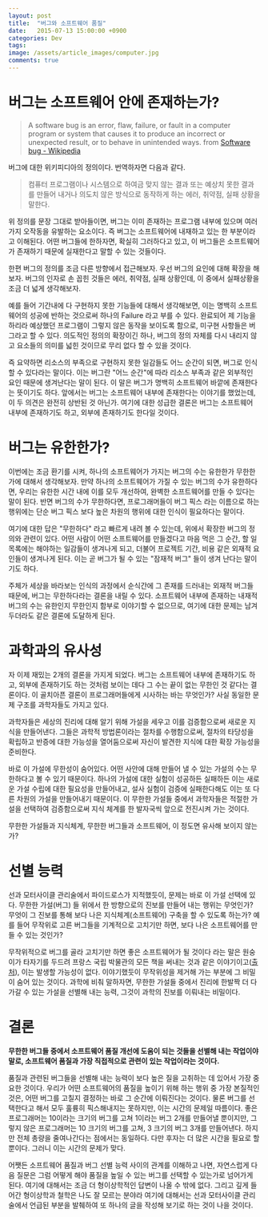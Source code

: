 ```yaml
---
layout: post
title:  "버그와 소프트웨어 품질"
date:   2015-07-13 15:00:00 +0900
categories: Dev
tags: 
image: /assets/article_images/computer.jpg
comments: true
---
```

# 버그는 소프트웨어 안에 존재하는가?
> A software bug is an error, flaw, failure, or fault in a computer program or system that causes it to produce an incorrect or unexpected result, or to behave in unintended ways. from [Software bug - Wikipedia](https://en.wikipedia.org/wiki/Software_bug)

버그에 대한 위키피디아의 정의이다. 번역하자면 다음과 같다.

> 컴퓨터 프로그램이나 시스템으로 하여금 맞지 않는 결과 또는 예상치 못한 결과를 만들어 내거나 의도치 않은 방식으로 동작하게 하는 에러, 취약점, 실패 상황을 말한다.

위 정의를 문장 그대로 받아들이면, 버그는 이미 존재하는 프로그램 내부에 있으며 여러가지 오작동을 유발하는 요소이다. 즉 버그는 소프트웨어에 내재하고 있는 한 부분이라고 이해된다. 어떤 버그들에 한하자면, 확실히 그러하다고 있고, 이 버그들은 소프트웨어가 존재하기 때문에 실재한다고 말할 수 있는 것들이다.

한편 버그의 정의를 조금 다른 방향에서 접근해보자. 우선 버그의 요인에 대해 확장을 해보자. 버그의 인자로 손 꼽힌 것들은 에러, 취약점, 실패 상황인데, 이 중에서 실패상황을 조금 더 넓게 생각해보자.

예를 들어 기간내에 다 구현하지 못한 기능들에 대해서 생각해보면, 이는 명백히 소프트웨어의 성공에 반하는 것으로써 하나의 Failure 라고 부를 수 있다. 완료되어 제 기능을 하리라 예상했던 프로그램이 그렇지 않은 동작을 보이도록 함으로, 미구현 사항들은 버그라고 할 수 있다. 의도적인 정의의 확장이긴 하나, 버그의 정의 자체를 다시 내리지 않고 요소들의 의미를 넓힌 것이므로 무리 없다 할 수 있을 것이다. 

즉 요약하면 리소스의 부족으로 구현하지 못한 일감들도 어느 순간이 되면, 버그로 인식할 수 있다라는 말이다. 이는 버그란 "어느 순간"에 따라 리소스 부족과 같은 외부적인 요인 때문에 생겨난다는 말이 된다. 이 말은 버그가 명백히 소프트웨어 바깥에 존재한다는 뜻이기도 하다. 앞에서는 버그는 소프트웨어 내부에 존재한다는 이야기를 했었는데, 이 두 의견은 완전히 상반된 것 아닌가. 여기에 대한 성급한 결론은 버그는 소프트웨어 내부에 존재하기도 하고, 외부에 존재하기도 한다일 것이다.

# 버그는 유한한가?
이번에는 조금 환기를 시켜, 하나의 소프트웨어가 가지는 버그의 수는 유한한가 무한한가에 대해서 생각해보자. 만약 하나의 소프트웨어가 가질 수 있는 버그의 수가 유한하다면, 우리는 유한한 시간 내에 이를 모두 개선하여, 완벽한 소프트웨어를 만들 수 있다는 말이 된다. 반면 버그의 수가 무한하다면, 프로그래머들이 버그 픽스 라는 이름으로 하는 행위에는 단순 버그 픽스 보다 높은 차원의 행위에 대한 인식이 필요하다는 말이다.

여기에 대한 답은 "무한하다" 라고 빠르게 내려 볼 수 있는데, 위에서 확장한 버그의 정의와 관련이 있다. 어떤 사람이 어떤 소프트웨어를 만들겠다고 마음 먹은 그 순간, 할 일 목록에는 해야하는 일감들이 생겨나게 되고, 더불어 프로젝트 기간, 비용 같은 외재적 요인들이 생겨나게 된다. 이는 곧 버그가 될 수 있는 "잠재적 버그" 들이 생겨 난다는 말이기도 하다.

주체가 세상을 바라보는 인식의 과정에서 순식간에 그 존재를 드러내는 외재적 버그들 때문에, 버그는 무한하다라는 결론을 내릴 수 있다. 소프트웨어 내부에 존재하는 내재적 버그의 수는 유한인지 무한인지 함부로 이야기할 수 없으므로, 여기에 대한 문제는 남겨두더라도 같은 결론에 도달하게 된다.

# 과학과의 유사성
자 이제 재밌는 2개의 결론을 가지게 되었다. 버그는 소프트웨어 내부에 존재하기도 하고, 외부에 존재하기도 하는 것처럼 보이는 데다 그 수는 끝이 없는 무한인 것 같다는 결론이다. 이 골치아픈 결론이 프로그래머들에게 시사하는 바는 무엇인가? 사실 동일한 문제 구조를 과학자들도 가지고 있다.

과학자들은 세상의 진리에 대해 알기 위해 가설을 세우고 이를 검증함으로써 새로운 지식을 만들어낸다. 그들은 과학적 방법론이라는 절차를 수행함으로써, 절차의 타당성을 확립하고 반증에 대한 가능성을 열어둠으로써 자신이 발견한 지식에 대한 확장 가능성을 준비한다.

바로 이 가설에 무한성이 숨어있다. 어떤 사안에 대해 만들어 낼 수 있는 가설의 수는 무한하다고 볼 수 있기 때문이다. 하나의 가설에 대한 실험이 성공하든 실패하든 이는 새로운 가설 수립에 대한 필요성을 만들어내고, 설사 실험이 검증에 실패한다해도 이는 또 다른 차원의 가설을 만들어내기 때문이다. 이 무한한 가설들 중에서 과학자들은 적절한 가설을 선택하여 검증함으로써 지식 체계를 한 발자국씩 앞으로 전진시켜 가는 것이다.

무한한 가설들과 지식체계, 무한한 버그들과 소프트웨어, 이 정도면 유사해 보이지 않는가?

# 선별 능력
선과 모터사이클 관리술에서 파이드로스가 지적했듯이, 문제는 바로 이 가설 선택에 있다. 무한한 가설(버그) 들 위에서 한 방향으로의 진보를 만들어 내는 행위는 무엇인가? 무엇이 그 진보를 통해 보다 나은 지식체계(소프트웨어) 구축을 할 수 있도록 하는가? 예를 들어 무작위로 고른 버그들을 기계적으로 고치기만 하면, 보다 나은 소프트웨어를 만들 수 있는 것인가?

무작위적으로 버그를 골라 고치기만 하면 좋은 소프트웨어가 될 것이다 라는 말은 원숭이가 타자기를 두드려 프랑스 국립 박물관의 모든 책을 써내는 것과 같은 이야기이고([출처](https://ko.wikipedia.org/wiki/%EB%AC%B4%ED%95%9C_%EC%9B%90%EC%88%AD%EC%9D%B4_%EC%A0%95%EB%A6%AC)), 이는 발생할 가능성이 없다. 이야기했듯이 무작위성을 제거해 가는 부분에 그 비밀이 숨어 있는 것이다. 과학에 비춰 말하자면, 무한한 가설들 중에서 진리에 한발짝 더 다가갈 수 있는 가설을 선별해 내는 능력, 그것이 과학의 진보를 이뤄내는 비밀이다.

# 결론
**무한한 버그들 중에서 소프트웨어 품질 개선에 도움이 되는 것들을 선별해 내는 작업이야 말로, 소프트웨어 품질과 가장 직접적으로 관련이 있는 작업이라는 것이다.**

품질과 관련된 버그들을 선별해 내는 능력이 보다 높은 질을 고취하는 데 있어서 가장 중요한 것이다. 우리가 어떤 소프트웨어의 품질을 높이기 위해 하는 행위 중 가장 본질적인 것은, 어떤 버그를 고칠지 결정하는 바로 그 순간에 이뤄진다는 것이다. 물론 버그를 선택한다고 해서 모두 훌륭히 픽스해내지는 못하지만, 이는 시간의 문제일 따름이다. 좋은 프로그래머는 10이라는 크기의 버그를 고쳐 1이라는 버그 2개를 만들어낼 뿐이지만, 그렇지 않은 프로그래머는 10 크기의 버그를 고쳐, 3 크기의 버그 3개를 만들어낸다. 하지만 전체 총량을 줄여나간다는 점에서는 동일하다. 다만 후자는 더 많은 시간을 필요로 할 뿐이다. 그러니 이는 시간의 문제가 맞다.

어쨋든 소프트웨어 품질과 버그 선별 능력 사이의 관계를 이해하고 나면, 자연스럽게 다음 질문은 그럼 어떻게 해야 품질을 높일 수 있는 버그를 선택할 수 있는가로 넘어가게 된다. 여기에 대해서는 조금 더 형이상학적인 답변이 나올 수 밖에 없다. 그리고 깊게 들어간 형이상학과 철학은 나도 잘 모르는 분야라 여기에 대해서는 선과 모터사이클 관리술에서 언급된 부분을 발췌하여 또 하나의 글을 작성해 보기로 하는 것이 나을 것이다.

